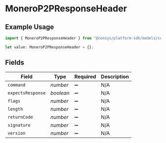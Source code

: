 # MoneroP2PResponseHeader

## Example Usage

```typescript
import { MoneroP2PResponseHeader } from "@censys/platform-sdk/models/components";

let value: MoneroP2PResponseHeader = {};
```

## Fields

| Field              | Type               | Required           | Description        |
| ------------------ | ------------------ | ------------------ | ------------------ |
| `command`          | *number*           | :heavy_minus_sign: | N/A                |
| `expectsResponse`  | *boolean*          | :heavy_minus_sign: | N/A                |
| `flags`            | *number*           | :heavy_minus_sign: | N/A                |
| `length`           | *number*           | :heavy_minus_sign: | N/A                |
| `returnCode`       | *number*           | :heavy_minus_sign: | N/A                |
| `signature`        | *number*           | :heavy_minus_sign: | N/A                |
| `version`          | *number*           | :heavy_minus_sign: | N/A                |